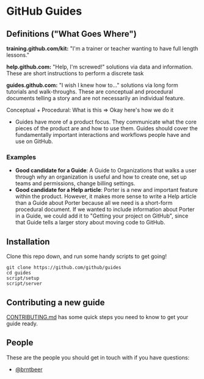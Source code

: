 # GitHub Guides

## Definitions ("What Goes Where")

**training.github.com/kit:** "I'm a trainer or teacher wanting to have full length lessons."

**help.github.com:** "Help, I'm screwed!" solutions via data and information. These are short instructions to perform a discrete task

**guides.github.com:** "I wish I knew how to..." solutions via long form tutorials and walk-throughs. These are conceptual and procedural documents telling a story and are not necessarily an individual feature.

Conceptual + Procedural: What is this => Okay here's how we do it

- Guides have more of a product focus. They communicate what the core pieces of the product are and how to use them. Guides should cover the fundamentally important interactions and workflows people have and use on GitHub.

### Examples

- **Good candidate for a Guide**: A Guide to Organizations that walks a user through *why* an organization is useful and how to create one, set up teams and permissions, change billing settings.
- **Good candidate for a Help article**: Porter is a new and important feature within the product. However, it makes more sense to write a Help article than a Guide about Porter because all we need is a short-form procedural document. If we wanted to include information about Porter in a Guide, we could add it to "Getting your project on GitHub", since that Guide tells a larger story about moving code to GitHub.


## Installation

Clone this repo down, and run some handy scripts to get going!

```
git clone https://github.com/github/guides
cd guides
script/setup
script/server
```

## Contributing a new guide

[CONTRIBUTING.md](/CONTRIBUTING.md) has some quick steps you need to know to get your guide ready.

## People

These are the people you should get in touch with if you have questions:

- [@brntbeer](https://github.com/brntbeer)
